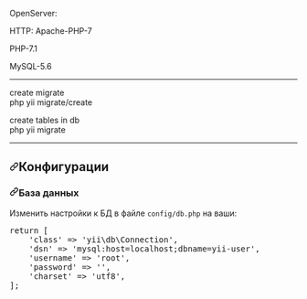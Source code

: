 OpenServer:

<p>HTTP: Apache-PHP-7</p>
<p>PHP-7.1</p>
<p>MySQL-5.6</p>
<hr>

<p>create migrate<br>
    php yii migrate/create <name migrate></p>
    

<p>create tables in db<br>
    php yii migrate</p>
<hr>
<h2><a id="user-content-конфигурации" class="anchor" aria-hidden="true" href="#конфигурации"><svg class="octicon octicon-link" viewBox="0 0 16 16" version="1.1" width="16" height="16" aria-hidden="true"><path fill-rule="evenodd" d="M7.775 3.275a.75.75 0 001.06 1.06l1.25-1.25a2 2 0 112.83 2.83l-2.5 2.5a2 2 0 01-2.83 0 .75.75 0 00-1.06 1.06 3.5 3.5 0 004.95 0l2.5-2.5a3.5 3.5 0 00-4.95-4.95l-1.25 1.25zm-4.69 9.64a2 2 0 010-2.83l2.5-2.5a2 2 0 012.83 0 .75.75 0 001.06-1.06 3.5 3.5 0 00-4.95 0l-2.5 2.5a3.5 3.5 0 004.95 4.95l1.25-1.25a.75.75 0 00-1.06-1.06l-1.25 1.25a2 2 0 01-2.83 0z"></path></svg></a>Конфигурации</h2>
<h3><a id="user-content-база-данных" class="anchor" aria-hidden="true" href="#база-данных"><svg class="octicon octicon-link" viewBox="0 0 16 16" version="1.1" width="16" height="16" aria-hidden="true"><path fill-rule="evenodd" d="M7.775 3.275a.75.75 0 001.06 1.06l1.25-1.25a2 2 0 112.83 2.83l-2.5 2.5a2 2 0 01-2.83 0 .75.75 0 00-1.06 1.06 3.5 3.5 0 004.95 0l2.5-2.5a3.5 3.5 0 00-4.95-4.95l-1.25 1.25zm-4.69 9.64a2 2 0 010-2.83l2.5-2.5a2 2 0 012.83 0 .75.75 0 001.06-1.06 3.5 3.5 0 00-4.95 0l-2.5 2.5a3.5 3.5 0 004.95 4.95l1.25-1.25a.75.75 0 00-1.06-1.06l-1.25 1.25a2 2 0 01-2.83 0z"></path></svg></a>База данных</h3>
<p>Изменить настройки к БД в файле <code>config/db.php</code> на ваши:</p>
<div class="highlight highlight-text-html-php"><pre><span class="pl-k">return</span> [
    <span class="pl-s">'class'</span> =&gt; <span class="pl-s">'yii\db\Connection'</span>,
    <span class="pl-s">'dsn'</span> =&gt; <span class="pl-s">'mysql:host=localhost;dbname=yii-user'</span>,
    <span class="pl-s">'username'</span> =&gt; <span class="pl-s">'root'</span>,
    <span class="pl-s">'password'</span> =&gt; <span class="pl-s">''</span>,
    <span class="pl-s">'charset'</span> =&gt; <span class="pl-s">'utf8'</span>,
];</pre></div>


